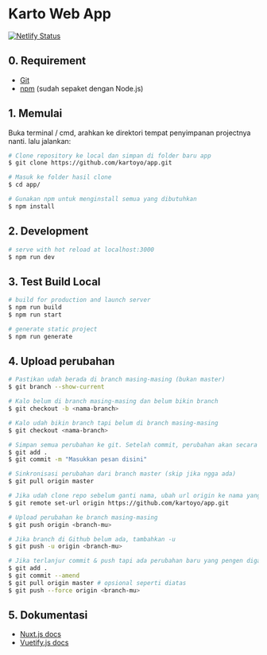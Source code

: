 # Karto Web App

[![Netlify Status](https://api.netlify.com/api/v1/badges/692954fe-90fe-4ea4-80af-533bffbf97bb/deploy-status)](https://app.netlify.com/sites/karto/deploys)


## 0. Requirement

- [Git](https://git-scm.com/downloads)
- [npm](https://nodejs.org/en/) (sudah sepaket dengan Node.js) 


## 1. Memulai

Buka terminal / cmd, arahkan ke direktori tempat penyimpanan projectnya nanti. lalu jalankan:
```bash
# Clone repository ke local dan simpan di folder baru app
$ git clone https://github.com/kartoyo/app.git

# Masuk ke folder hasil clone
$ cd app/

# Gunakan npm untuk menginstall semua yang dibutuhkan
$ npm install
```


## 2. Development

```bash
# serve with hot reload at localhost:3000
$ npm run dev
```


## 3. Test Build Local

```bash
# build for production and launch server
$ npm run build
$ npm run start

# generate static project
$ npm run generate
```


## 4. Upload perubahan

```bash
# Pastikan udah berada di branch masing-masing (bukan master)
$ git branch --show-current

# Kalo belum di branch masing-masing dan belum bikin branch
$ git checkout -b <nama-branch>

# Kalo udah bikin branch tapi belum di branch masing-masing
$ git checkout <nama-branch>

# Simpan semua perubahan ke git. Setelah commit, perubahan akan secara permanen disimpan di branch yang sedang aktif
$ git add .
$ git commit -m "Masukkan pesan disini"

# Sinkronisasi perubahan dari branch master (skip jika ngga ada)
$ git pull origin master

# Jika udah clone repo sebelum ganti nama, ubah url origin ke nama yang baru
$ git remote set-url origin https://github.com/kartoyo/app.git

# Upload perubahan ke branch masing-masing
$ git push origin <branch-mu>

# Jika branch di Github belum ada, tambahkan -u
$ git push -u origin <branch-mu>

# Jika terlanjur commit & push tapi ada perubahan baru yang pengen digabungin ke commit terakhir:
$ git add .
$ git commit --amend
$ git pull origin master # opsional seperti diatas
$ git push --force origin <branch-mu>
```


## 5. Dokumentasi
- [Nuxt.js docs](https://nuxtjs.org)
- [Vuetify.js docs](https://vuetifyjs.com)
